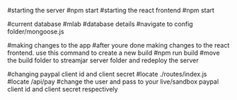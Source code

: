 #starting the server
#npm start
#starting the react frontend
#npm start

#current database
#mlab
#database details
#navigate to config folder/mongoose.js

#making changes to the app
#after youre done making changes to the react frontend. use this command to create a new build
#npm run build
#move the build folder to streamjar server folder and redeploy the server

#changing paypal client id and client secret
#locate ./routes/index.js
#locate /api/pay
#change the user and pass to your live/sandbox paypal client id and client secret respectively